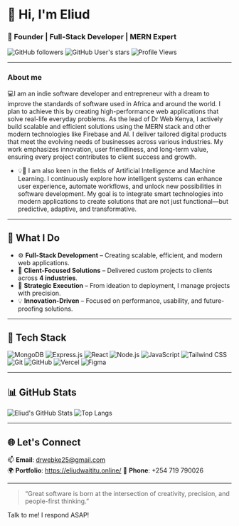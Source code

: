 
# 👋 Hi, I'm Eliud 

### 💼 Founder | Full-Stack Developer | MERN Expert

![GitHub followers](https://img.shields.io/github/followers/Eliudgt3rs?style=social)
![GitHub User's stars](https://img.shields.io/github/stars/Eliudgt3rs?style=social)
![Profile Views](https://komarev.com/ghpvc/?username=Eliudgt3rs&style=flat&color=blue)

---

### About me

💻I am an indie software developer and entrepreneur with a dream to improve the standards of software used in Africa and around the world. I plan to achieve this by creating high-performance web applications that solve real-life everyday problems. As the lead of Dr Web Kenya, I actively build scalable and efficient solutions using the MERN stack and other modern technologies like Firebase and AI. I deliver tailored digital products that meet the evolving needs of businesses across various industries. My work emphasizes innovation, user friendliness, and long-term value, ensuring every project contributes to client success and growth.

- 💡🔬 I am also keen in the fields of Artificial Intelligence and Machine Learning. I continuously explore how intelligent systems can enhance user experience, automate workflows, and unlock new possibilities in software development. My goal is to integrate smart technologies into modern applications to create solutions that are not just functional—but predictive, adaptive, and transformative.


---

## 🚀 What I Do

- ⚙️ **Full-Stack Development** – Creating scalable, efficient, and modern web applications.
- 🤝 **Client-Focused Solutions** – Delivered custom projects to clients across **4 industries**.
- 🧠 **Strategic Execution** – From ideation to deployment, I manage projects with precision.
- 💡 **Innovation-Driven** – Focused on performance, usability, and future-proofing solutions.

---

## 🔧 Tech Stack

![MongoDB](https://img.shields.io/badge/-MongoDB-4EA94B?logo=mongodb&logoColor=white)
![Express.js](https://img.shields.io/badge/-Express.js-000000?logo=express&logoColor=white)
![React](https://img.shields.io/badge/-React-61DAFB?logo=react&logoColor=white)
![Node.js](https://img.shields.io/badge/-Node.js-339933?logo=node.js&logoColor=white)
![JavaScript](https://img.shields.io/badge/-JavaScript-F7DF1E?logo=javascript&logoColor=black)
![Tailwind CSS](https://img.shields.io/badge/-Tailwind%20CSS-38B2AC?logo=tailwind-css&logoColor=white)
![Git](https://img.shields.io/badge/-Git-F05032?logo=git&logoColor=white)
![GitHub](https://img.shields.io/badge/-GitHub-181717?logo=github&logoColor=white)
![Vercel](https://img.shields.io/badge/-Vercel-000000?logo=vercel&logoColor=white)
![Figma](https://img.shields.io/badge/-Figma-F24E1E?logo=figma&logoColor=white)

---

## 📊 GitHub Stats

![Eliud's GitHub Stats](https://github-readme-stats.vercel.app/api?username=Eliudgt3rs&show_icons=true&theme=radical)
![Top Langs](https://github-readme-stats.vercel.app/api/top-langs/?username=Eliudgt3rs&layout=compact&theme=radical)

---

## 🌐 Let's Connect

📫 **Email**: drwebke25@gmail.com  
🌍 **Portfolio**: https://eliudwaititu.online/
📱 **Phone**: +254 719 790026

---

> “Great software is born at the intersection of creativity, precision, and people-first thinking.”

Talk to me! I respond ASAP! 

